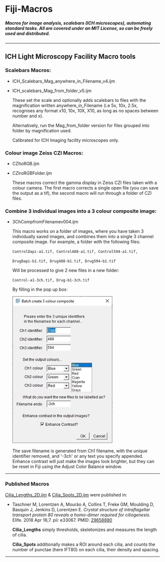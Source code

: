 # Fiji-Macros
##### Macros for image analysis, scalebars (ICH microscopes), automating standard tasks. All are covered under an MIT License, so can be freely used and distributed.

---
## **ICH Light Microscopy Facility Macro tools**

### **Scalebars Macros:**

* ICH_Scalebars_Mag_anywhere_in_Filename_v4.ijm  

* ICH_scalebars_Mag_from_folder_v5.ijm

    These set the scale and optionally adds scalebars to files with the magnification written anywhere_in_Filename (i.e 5x, 10x, 2.5x, recognises any format x10, 10x, 10X, X10, as long as no spaces between number and x). 

    Alternatively, run the Mag_from_folder version for files grouped into folder by magnification used.

    Calibrated for ICH Imaging facility microscopes only.

### **Colour image Zeiss CZI Macros:**

* CZItoRGB.ijm
* CZIroRGBFolder.ijm

    These macros correct the gamma display in Zeiss CZI files taken with a colour camera. The first macro corrects a single open file (you can save the output as a tif), the second macro will run through a folder of CZI files.
    
### **Combine 3 individual images into a 3 colour composite image:**

 * 3ChCompfromFilenamev004.ijm 

    This macro works on a folder of images, where you have taken 3 individually saved images, and combines them into a single 3 channel composite image. 
    For example, a folder with the following files:
    
    `ControlDapi-a1.tif, Control488-a1.tif, Control594-a1.tif,`
    
     `DrugDapi-b1.tif, Drug488-b1.tif, Drug594-b1.tif`
    
    Will be processed to give 2 new files in a new folder:
    
    `Control-a1-3ch.tif, Drug-b1-3ch.tif`
    
    By filling in the pop up box:
    
    ![3chPopUp](/Images/3chPopupPicv004.JPG)
    
    The save filename is generated from Ch1 filename, with the unique identifier removed, and '-3ch' or any text you specify appended.
    Enhance contrast will just make the images look brighter, but they can be reset in Fiji using the Adjust Color Balance window.
    
---
### **Published Macros**

[Cilia_Lengths_2D.ijm](https://github.com/DaleMoulding/Fiji-Macros/blob/master/Cilia_Lengths_2D.ijm) & [Cilia_Spots_2D.ijm](https://github.com/DaleMoulding/Fiji-Macros/blob/master/Cilia_Spots_2D.ijm) were published in:

* Taschner M, Lorentzen A, Mourão A, Collins T, Freke GM, Moulding D, Basquin J, Jenkins D, Lorentzen E. *Crystal structure of intraflagellar transport protein 80 reveals a homo-dimer required for ciliogenesis.* Elife. 2018 Apr 16;7. pii: e33067. PMID: [29658880](https://www.ncbi.nlm.nih.gov/pubmed/29658880)

    **Cilia_Lengths** simply thresholds, skeletonizes and measures the length of cilia.

    **Cilia_Spots** additionally makes a ROI around each cilia, and counts the number of punctae (here IFT80) on each cilia, their density and spacing.

---
